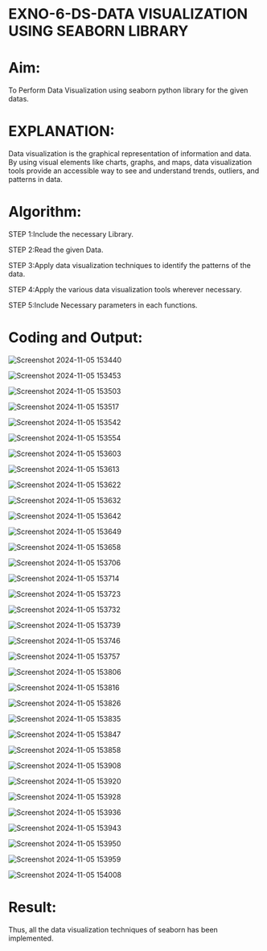 # EXNO-6-DS-DATA VISUALIZATION USING SEABORN LIBRARY

# Aim:
  To Perform Data Visualization using seaborn python library for the given datas.

# EXPLANATION:
Data visualization is the graphical representation of information and data. By using visual elements like charts, graphs, and maps, data visualization tools provide an accessible way to see and understand trends, outliers, and patterns in data.

# Algorithm:
STEP 1:Include the necessary Library.

STEP 2:Read the given Data.

STEP 3:Apply data visualization techniques to identify the patterns of the data.

STEP 4:Apply the various data visualization tools wherever necessary.

STEP 5:Include Necessary parameters in each functions.

# Coding and Output:
![Screenshot 2024-11-05 153440](https://github.com/user-attachments/assets/1dc53f24-d943-49c4-b3a5-83c4f312498f)

![Screenshot 2024-11-05 153453](https://github.com/user-attachments/assets/e87b1b18-222d-4bac-83dd-3913e5294b31)

![Screenshot 2024-11-05 153503](https://github.com/user-attachments/assets/b1425397-d4ea-4f26-baa8-ee440b7c991b)

![Screenshot 2024-11-05 153517](https://github.com/user-attachments/assets/78e2894a-413a-4be4-857d-918cb8fe5d7e)

![Screenshot 2024-11-05 153542](https://github.com/user-attachments/assets/b458f0f3-1bf7-494b-9112-df4f3fa4adbf)

![Screenshot 2024-11-05 153554](https://github.com/user-attachments/assets/9558503d-bcde-4af0-80d1-01055e14618f)

![Screenshot 2024-11-05 153603](https://github.com/user-attachments/assets/141d4f77-a866-453c-bd0f-4e7bb813168e)

![Screenshot 2024-11-05 153613](https://github.com/user-attachments/assets/49e49185-59a1-46da-8de3-6f506e96a546)

![Screenshot 2024-11-05 153622](https://github.com/user-attachments/assets/bf8a761e-c896-4162-8da8-c315bb2bd790)

![Screenshot 2024-11-05 153632](https://github.com/user-attachments/assets/93a00ed5-8385-43a5-800d-df79fa4e3348)

![Screenshot 2024-11-05 153642](https://github.com/user-attachments/assets/a44d6c0e-dbb1-428a-ac51-85bdb18ab020)

![Screenshot 2024-11-05 153649](https://github.com/user-attachments/assets/6d473d38-17ff-4c57-adef-fe22b3b9c6bb)

![Screenshot 2024-11-05 153658](https://github.com/user-attachments/assets/b560e3bd-1ef1-490c-b8ca-6bf595422cb3)

![Screenshot 2024-11-05 153706](https://github.com/user-attachments/assets/5635d2b9-4a97-465e-b36b-fb51d5f4bd3a)

![Screenshot 2024-11-05 153714](https://github.com/user-attachments/assets/f5a10203-a591-4a39-8a8f-9b2bf416ba06)

![Screenshot 2024-11-05 153723](https://github.com/user-attachments/assets/e71ed1dc-3910-4267-a482-060d6335297d)

![Screenshot 2024-11-05 153732](https://github.com/user-attachments/assets/58f51f09-3f37-4982-8a69-4e3c3312c174)

![Screenshot 2024-11-05 153739](https://github.com/user-attachments/assets/53673215-90fb-484b-a8e3-8ba0fff9506b)

![Screenshot 2024-11-05 153746](https://github.com/user-attachments/assets/cc60c31c-2eda-4fe8-a82c-5f4717cc097d)

![Screenshot 2024-11-05 153757](https://github.com/user-attachments/assets/ebd879ef-daf9-41fd-a0f9-d280d340e83a)

![Screenshot 2024-11-05 153806](https://github.com/user-attachments/assets/62ba56fe-7a92-4d67-8c64-e376d5ffddaa)

![Screenshot 2024-11-05 153816](https://github.com/user-attachments/assets/80747e11-820a-413c-bd10-e69325082189)

![Screenshot 2024-11-05 153826](https://github.com/user-attachments/assets/65587f74-9a8b-4eb6-8adb-a77d95551c6b)

![Screenshot 2024-11-05 153835](https://github.com/user-attachments/assets/693077eb-d903-490e-82f5-6dfd814b6e34)

![Screenshot 2024-11-05 153847](https://github.com/user-attachments/assets/00c1be5f-825f-4b51-8b91-41ce301d4b8a)

![Screenshot 2024-11-05 153858](https://github.com/user-attachments/assets/dfb32a7c-2639-4e33-8359-bb96d48a1c97)

![Screenshot 2024-11-05 153908](https://github.com/user-attachments/assets/d85d6cff-6f2e-4078-b489-fc8065fe291d)

![Screenshot 2024-11-05 153920](https://github.com/user-attachments/assets/0c294b65-4d54-4339-a62b-de93501b9256)

![Screenshot 2024-11-05 153928](https://github.com/user-attachments/assets/d406e67e-c68a-4857-9ca7-007ce212c019)

![Screenshot 2024-11-05 153936](https://github.com/user-attachments/assets/df62af42-b6b2-4b89-9ad4-68057e4e3fd3)

![Screenshot 2024-11-05 153943](https://github.com/user-attachments/assets/f893752e-c551-4cd4-9d86-66dede6faadd)

![Screenshot 2024-11-05 153950](https://github.com/user-attachments/assets/c1e308bc-580e-4a4b-8742-bfc78bb8cd88)

![Screenshot 2024-11-05 153959](https://github.com/user-attachments/assets/4d8c8834-5e3f-4d57-be03-42d51034be27)

![Screenshot 2024-11-05 154008](https://github.com/user-attachments/assets/f2d6526b-6da3-425c-b630-c2038f847e35)

# Result:
 Thus, all the data visualization techniques of seaborn has been implemented.
